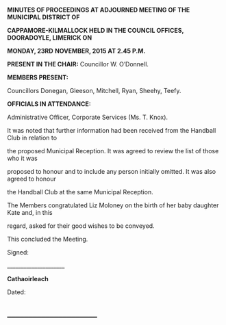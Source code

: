 **MINUTES OF PROCEEDINGS AT ADJOURNED MEETING OF THE MUNICIPAL DISTRICT OF**

**CAPPAMORE-KILMALLOCK HELD IN THE COUNCIL OFFICES, DOORADOYLE, LIMERICK ON**

**MONDAY, 23RD** **NOVEMBER, 2015 AT 2.45 P.M.**

**PRESENT IN THE CHAIR:** Councillor W. O’Donnell.

**MEMBERS PRESENT:**

Councillors Donegan, Gleeson, Mitchell, Ryan, Sheehy, Teefy.

**OFFICIALS IN ATTENDANCE:**

Administrative Officer, Corporate Services (Ms. T. Knox).

It was noted that further information had been received from the Handball Club in relation to

the proposed Municipal Reception. It was agreed to review the list of those who it was

proposed to honour and to include any person initially omitted. It was also agreed to honour

the Handball Club at the same Municipal Reception.

The Members congratulated Liz Moloney on the birth of her baby daughter Kate and, in this

regard, asked for their good wishes to be conveyed.

This concluded the Meeting.

Signed:

\_\_\_\_\_\_\_\_\_\_\_\_\_\_\_\_\_\_\_\_\_

**Cathaoirleach**

Dated:

\_\_\_\_\_\_\_\_\_\_\_\_\_\_\_\_\_\_\_\_\_
---
